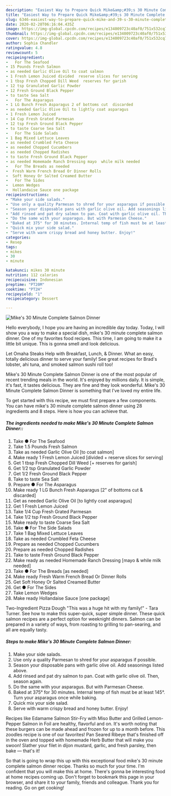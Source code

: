 ```yaml
---
description: "Easiest Way to Prepare Quick Mike&amp;#39;s 30 Minute Complete Salmon Dinner"
title: "Easiest Way to Prepare Quick Mike&amp;#39;s 30 Minute Complete Salmon Dinner"
slug: 6346-easiest-way-to-prepare-quick-mike-and-39-s-30-minute-complete-salmon-dinner
date: 2020-02-28T06:16:04.435Z
image: https://img-global.cpcdn.com/recipes/e134009723c40af0/751x532cq70/mikes-30-minute-complete-salmon-dinner-recipe-main-photo.jpg
thumbnail: https://img-global.cpcdn.com/recipes/e134009723c40af0/751x532cq70/mikes-30-minute-complete-salmon-dinner-recipe-main-photo.jpg
cover: https://img-global.cpcdn.com/recipes/e134009723c40af0/751x532cq70/mikes-30-minute-complete-salmon-dinner-recipe-main-photo.jpg
author: Sophia Chandler
ratingvalue: 4.8
reviewcount: 5
recipeingredient:
-   For The Seafood
- 15 Pounds Fresh Salmon
- as needed Garlic Olive Oil to coat salmon
- 1 Fresh Lemon Juiced divided  reserve slices for serving
- 1 tbsp Fresh Chopped Dill Weed  reserves for garish
- 12 tsp Granulated Garlic Powder
- 12 Fresh Ground Black Pepper
- to taste Sea Salt
-   For The Asparagus
- 1 LG Bunch Fresh Asparagus 2 of bottoms cut  discarded
- as needed Garlic Olive Oil to lightly coat asparagus
- 1 Fresh Lemon Juiced
- 14 Cup Fresh Grated Parmesan
- 12 tsp Fresh Ground Black Pepper
- to taste Coarse Sea Salt
-   For The Side Salads
- 1 Bag Mixed Lettuce Leaves
- as needed Crumbled Feta Cheese
- as needed Chopped Cucumbers
- as needed Chopped Radishes
- to taste Fresh Ground Black Pepper
- as needed Homemade Ranch Dressing mayo  while milk needed
-   For The Breads as needed
-  Fresh Warm French Bread Or Dinner Rolls
-  Soft Honey Or Salted Creamed Butter
-   For The Sides
-  Lemon Wedges
-  Hollandaise Sauce one package
recipeinstructions:
- "Make your side salads."
- "Use only a quality Parmesan to shred for your asparagus if possible."
- "Season your disposable pans with garlic olive oil. Add seasonings listed above."
- "Add rinsed and pat dry salmon to pan. Coat with garlic olive oil. Then, season again."
- "Do the same with your asparagus. But with Parmesan Cheese."
- "Baked at 375° for 30 minutes. Internal temp of fish must be at least 145°. Turn your asparagus once while baking."
- "Quick mix your side salad."
- "Serve with warm crispy bread and honey butter. Enjoy!"
categories:
- Resep
tags:
- mikes
- 30
- minute

katakunci: mikes 30 minute
nutrition: 112 calories
recipecuisine: Indonesian
preptime: "PT20M"
cooktime: "PT2H"
recipeyield: "1"
recipecategory: Dessert

---
```



![Mike&#39;s 30 Minute Complete Salmon Dinner](https://img-global.cpcdn.com/recipes/e134009723c40af0/751x532cq70/mikes-30-minute-complete-salmon-dinner-recipe-main-photo.jpg)

Hello everybody, I hope you are having an incredible day today. Today, I will show you a way to make a special dish, mike&#39;s 30 minute complete salmon dinner. One of my favorites food recipes. This time, I am going to make it a little bit unique. This is gonna smell and look delicious.

Let Omaha Steaks Help with Breakfast, Lunch, &amp; Dinner. What an easy, totally delicious dinner to serve your family! See great recipes for Brad&#39;s lobster, ahi tuna, and smoked salmon sushi roll too!

Mike&#39;s 30 Minute Complete Salmon Dinner is one of the most popular of recent trending meals in the world. It's enjoyed by millions daily. It is simple, it's fast, it tastes delicious. They are fine and they look wonderful. Mike&#39;s 30 Minute Complete Salmon Dinner is something that I've loved my entire life.


To get started with this recipe, we must first prepare a few components. You can have mike&#39;s 30 minute complete salmon dinner using 28 ingredients and 8 steps. Here is how you can achieve that.

##### The ingredients needed to make Mike&#39;s 30 Minute Complete Salmon Dinner::

1. Take  ● For The Seafood
1. Take 1.5 Pounds Fresh Salmon
1. Take as needed Garlic Olive Oil [to coat salmon]
1. Make ready 1 Fresh Lemon Juiced [divided + reserve slices for serving]
1. Get 1 tbsp Fresh Chopped Dill Weed [+ reserves for garish]
1. Get 1/2 tsp Granulated Garlic Powder
1. Get 1/2 Fresh Ground Black Pepper
1. Take to taste Sea Salt
1. Prepare  ● For The Asparagus
1. Make ready 1 LG Bunch Fresh Asparagus [2&#34; of bottoms cut &amp; discarded]
1. Get as needed Garlic Olive Oil [to lightly coat asparagus]
1. Get 1 Fresh Lemon Juiced
1. Take 1/4 Cup Fresh Grated Parmesan
1. Take 1/2 tsp Fresh Ground Black Pepper
1. Make ready to taste Coarse Sea Salt
1. Take  ● For The Side Salads
1. Take 1 Bag Mixed Lettuce Leaves
1. Take as needed Crumbled Feta Cheese
1. Prepare as needed Chopped Cucumbers
1. Prepare as needed Chopped Radishes
1. Take to taste Fresh Ground Black Pepper
1. Make ready as needed Homemade Ranch Dressing [mayo &amp; while milk needed]
1. Take  ● For The Breads [as needed]
1. Make ready  Fresh Warm French Bread Or Dinner Rolls
1. Get  Soft Honey Or Salted Creamed Butter
1. Get  ● For The Sides
1. Take  Lemon Wedges
1. Make ready  Hollandaise Sauce [one package]


Two-Ingredient Pizza Dough &#34;This was a huge hit with my family!&#34; - Tara Turner. See how to make this super-quick, super simple dinner. These quick salmon recipes are a perfect option for weeknight dinners. Salmon can be prepared in a variety of ways, from roasting to grilling to pan-searing, and all are equally tasty. 

##### Steps to make Mike&#39;s 30 Minute Complete Salmon Dinner:

1. Make your side salads.
1. Use only a quality Parmesan to shred for your asparagus if possible.
1. Season your disposable pans with garlic olive oil. Add seasonings listed above.
1. Add rinsed and pat dry salmon to pan. Coat with garlic olive oil. Then, season again.
1. Do the same with your asparagus. But with Parmesan Cheese.
1. Baked at 375° for 30 minutes. Internal temp of fish must be at least 145°. Turn your asparagus once while baking.
1. Quick mix your side salad.
1. Serve with warm crispy bread and honey butter. Enjoy!


Recipes like Edamame Salmon Stir-Fry with Miso Butter and Grilled Lemon-Pepper Salmon in Foil are healthy, flavorful and on. It&#39;s worth noting that these burgers can be made ahead and frozen for up to a month before. This zoodles recipe is one of our favorites! Pan Seared Ribeye that&#39;s finished off in the oven and topped with homemade Herb Butter that will make you swoon! Slather your filet in dijon mustard, garlic, and fresh parsley, then bake — that&#39;s it! 

So that is going to wrap this up with this exceptional food mike&#39;s 30 minute complete salmon dinner recipe. Thanks so much for your time. I'm confident that you will make this at home. There's gonna be interesting food at home recipes coming up. Don't forget to bookmark this page in your browser, and share it to your family, friends and colleague. Thank you for reading. Go on get cooking!
